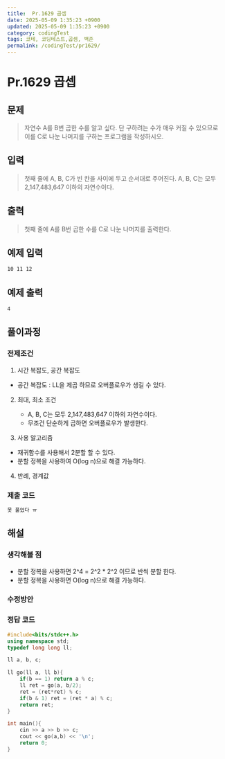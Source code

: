 ```yaml
---
title:  Pr.1629 곱셉
date: 2025-05-09 1:35:23 +0900
updated: 2025-05-09 1:35:23 +0900
category: codingTest
tags: 코테, 코딩테스트,곱셈, 백준
permalink: /codingTest/pr1629/
---
```

# Pr.1629 곱셉
## 문제
> 자연수 A를 B번 곱한 수를 알고 싶다. 단 구하려는 수가 매우 커질 수 있으므로 이를 C로 나눈 나머지를 구하는 프로그램을 작성하시오.

## 입력
> 첫째 줄에 A, B, C가 빈 칸을 사이에 두고 순서대로 주어진다. A, B, C는 모두 2,147,483,647 이하의 자연수이다.

## 출력
> 첫째 줄에 A를 B번 곱한 수를 C로 나눈 나머지를 출력한다.

## 예제 입력

```markdown
10 11 12
```

## 예제 출력

```markdown
4
```


## 풀이과정

### 전제조건
1. 시간 복잡도, 공간 복잡도
 - 공간 복잡도 : LL을 제곱 하므로 오버플로우가 생길 수 있다.

2. 최대, 최소 조건
   - A, B, C는 모두 2,147,483,647 이하의 자연수이다.
   - 무조건 단순하게 곱하면 오버플로우가 발생한다.
   
3. 사용 알고리즘
  - 재귀함수를 사용해서 2분할 할 수 있다. 
  - 분할 정복을 사용하여 O(log n)으로 해결 가능하다.

4. 반례, 경계값
  
### 제출 코드

```cpp
못 풀었다 ㅠ
```

## 해설
### 생각해볼 점
  - 분할 정복을 사용하면 2^4 = 2^2 * 2^2 이므로 반씩 분할 한다.
  - 분할 정복을 사용하면 O(log n)으로 해결 가능하다.
### 수정방안

### 정답 코드

```cpp
#include<bits/stdc++.h>
using namespace std;
typedef long long ll;

ll a, b, c;

ll go(ll a, ll b){
    if(b == 1) return a % c;
    ll ret = go(a, b/2);
    ret = (ret*ret) % c;
    if(b & 1) ret = (ret * a) % c;
    return ret;
}

int main(){
    cin >> a >> b >> c;
    cout << go(a,b) << '\n';
    return 0;
}
```

